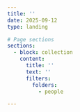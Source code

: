 ```yaml
---
title: ''
date: 2025-09-12
type: landing

# Page sections
sections:
  - block: collection
    content:
      title: ''
      text: ''
      filters:
        folders:
          - people

---
```


